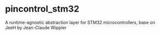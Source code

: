 # pincontrol_stm32
A runtime-agnostic abstraction layer for STM32 microcontrollers, base on JeeH by Jean-Claude Wippler 
